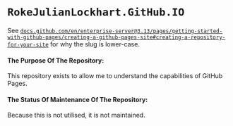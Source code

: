 # `RokeJulianLockhart.GitHub.IO`

See [`docs.github.com/en/enterprise-server@3.13/pages/getting-started-with-github-pages/creating-a-github-pages-site#creating-a-repository-for-your-site`](https://docs.github.com/en/enterprise-server@3.13/pages/getting-started-with-github-pages/creating-a-github-pages-site#creating-a-repository-for-your-site:~:text=If%20your%20user%20or%20organization%20name%20contains%20uppercase%20letters%2C%20you%20must%20lowercase%20the%20letters.) for why the slug is lower-case.

#### The Purpose Of The Repository:

This repository exists to allow me to understand the capabilities of GitHub Pages.

#### The Status Of Maintenance Of The Repository:

Because this is not utilised, it is not maintained.
